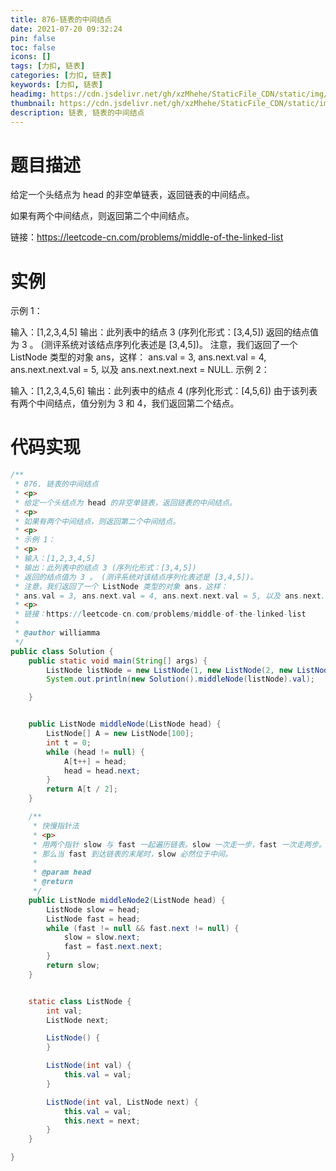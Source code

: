 ```yaml
---
title: 876-链表的中间结点
date: 2021-07-20 09:32:24
pin: false
toc: false
icons: []
tags: [力扣, 链表]
categories: [力扣, 链表]
keywords: [力扣, 链表]
headimg: https://cdn.jsdelivr.net/gh/xzMhehe/StaticFile_CDN/static/img/20210720093444.jpg
thumbnail: https://cdn.jsdelivr.net/gh/xzMhehe/StaticFile_CDN/static/img/20210720093444.jpg
description: 链表, 链表的中间结点
---
```


# 题目描述
给定一个头结点为 head 的非空单链表，返回链表的中间结点。

如果有两个中间结点，则返回第二个中间结点。

链接：https://leetcode-cn.com/problems/middle-of-the-linked-list


# 实例
示例 1：

输入：[1,2,3,4,5]
输出：此列表中的结点 3 (序列化形式：[3,4,5])
返回的结点值为 3 。 (测评系统对该结点序列化表述是 [3,4,5])。
注意，我们返回了一个 ListNode 类型的对象 ans，这样：
ans.val = 3, ans.next.val = 4, ans.next.next.val = 5, 以及 ans.next.next.next = NULL.
示例 2：

输入：[1,2,3,4,5,6]
输出：此列表中的结点 4 (序列化形式：[4,5,6])
由于该列表有两个中间结点，值分别为 3 和 4，我们返回第二个结点。


# 代码实现

```java
/**
 * 876. 链表的中间结点
 * <p>
 * 给定一个头结点为 head 的非空单链表，返回链表的中间结点。
 * <p>
 * 如果有两个中间结点，则返回第二个中间结点。
 * <p>
 * 示例 1：
 * <p>
 * 输入：[1,2,3,4,5]
 * 输出：此列表中的结点 3 (序列化形式：[3,4,5])
 * 返回的结点值为 3 。 (测评系统对该结点序列化表述是 [3,4,5])。
 * 注意，我们返回了一个 ListNode 类型的对象 ans，这样：
 * ans.val = 3, ans.next.val = 4, ans.next.next.val = 5, 以及 ans.next.next.next = NULL.
 * <p>
 * 链接：https://leetcode-cn.com/problems/middle-of-the-linked-list
 *
 * @author williamma
 */
public class Solution {
    public static void main(String[] args) {
        ListNode listNode = new ListNode(1, new ListNode(2, new ListNode(5, new ListNode(9))));
        System.out.println(new Solution().middleNode(listNode).val);

    }


    public ListNode middleNode(ListNode head) {
        ListNode[] A = new ListNode[100];
        int t = 0;
        while (head != null) {
            A[t++] = head;
            head = head.next;
        }
        return A[t / 2];
    }

    /**
     * 快慢指针法
     * <p>
     * 用两个指针 slow 与 fast 一起遍历链表。slow 一次走一步，fast 一次走两步。
     * 那么当 fast 到达链表的末尾时，slow 必然位于中间。
     *
     * @param head
     * @return
     */
    public ListNode middleNode2(ListNode head) {
        ListNode slow = head;
        ListNode fast = head;
        while (fast != null && fast.next != null) {
            slow = slow.next;
            fast = fast.next.next;
        }
        return slow;
    }


    static class ListNode {
        int val;
        ListNode next;

        ListNode() {
        }

        ListNode(int val) {
            this.val = val;
        }

        ListNode(int val, ListNode next) {
            this.val = val;
            this.next = next;
        }
    }

}
```
